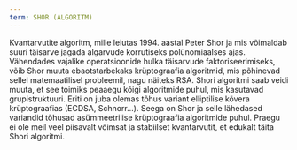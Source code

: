 ```yaml
---
term: SHOR (ALGORITM)
---
```


Kvantarvutite algoritm, mille leiutas 1994. aastal Peter Shor ja mis võimaldab suuri täisarve jagada algarvude korrutiseks polünomiaalses ajas. Vähendades vajalike operatsioonide hulka täisarvude faktoriseerimiseks, võib Shor muuta ebaotstarbekaks krüptograafia algoritmid, mis põhinevad sellel matemaatilisel probleemil, nagu näiteks RSA. Shori algoritmi saab veidi muuta, et see toimiks peaaegu kõigi algoritmide puhul, mis kasutavad grupistruktuuri. Eriti on juba olemas tõhus variant elliptilise kõvera krüptograafias (ECDSA, Schnorr...). Seega on Shor ja selle lähedased variandid tõhusad asümmeetrilise krüptograafia algoritmide puhul. Praegu ei ole meil veel piisavalt võimsat ja stabiilset kvantarvutit, et edukalt täita Shori algoritmi.